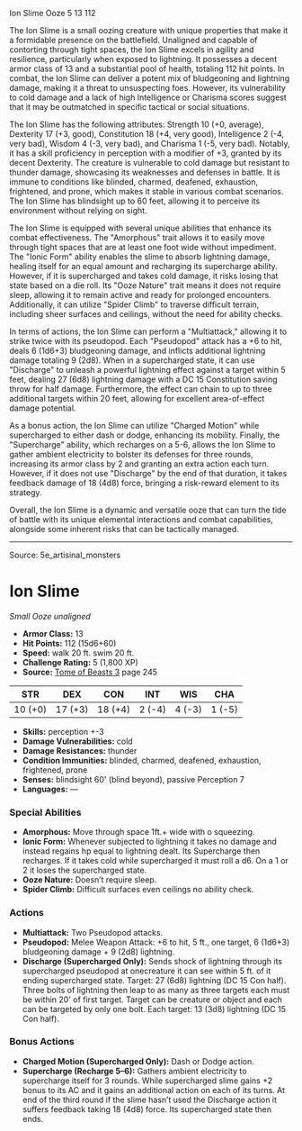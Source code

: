 <MonsterName/>Ion Slime</MonsterName>
<CreatureType/>Ooze</CreatureType>
<CR/>5</CR>
<AC/>13</AC>
<HP/>112</HP>
<summary>The Ion Slime is a small oozing creature with unique properties that make it a formidable presence on the battlefield. Unaligned and capable of contorting through tight spaces, the Ion Slime excels in agility and resilience, particularly when exposed to lightning. It possesses a decent armor class of 13 and a substantial pool of health, totaling 112 hit points. In combat, the Ion Slime can deliver a potent mix of bludgeoning and lightning damage, making it a threat to unsuspecting foes. However, its vulnerability to cold damage and a lack of high Intelligence or Charisma scores suggest that it may be outmatched in specific tactical or social situations. </summary>

<detail>

The Ion Slime has the following attributes: Strength 10 (+0, average), Dexterity 17 (+3, good), Constitution 18 (+4, very good), Intelligence 2 (-4, very bad), Wisdom 4 (-3, very bad), and Charisma 1 (-5, very bad). Notably, it has a skill proficiency in perception with a modifier of +3, granted by its decent Dexterity. The creature is vulnerable to cold damage but resistant to thunder damage, showcasing its weaknesses and defenses in battle. It is immune to conditions like blinded, charmed, deafened, exhaustion, frightened, and prone, which makes it stable in various combat scenarios. The Ion Slime has blindsight up to 60 feet, allowing it to perceive its environment without relying on sight.

The Ion Slime is equipped with several unique abilities that enhance its combat effectiveness. The "Amorphous" trait allows it to easily move through tight spaces that are at least one foot wide without impediment. The "Ionic Form" ability enables the slime to absorb lightning damage, healing itself for an equal amount and recharging its supercharge ability. However, if it is supercharged and takes cold damage, it risks losing that state based on a die roll. Its "Ooze Nature" trait means it does not require sleep, allowing it to remain active and ready for prolonged encounters. Additionally, it can utilize "Spider Climb" to traverse difficult terrain, including sheer surfaces and ceilings, without the need for ability checks.

In terms of actions, the Ion Slime can perform a "Multiattack," allowing it to strike twice with its pseudopod. Each "Pseudopod" attack has a +6 to hit, deals 6 (1d6+3) bludgeoning damage, and inflicts additional lightning damage totaling 9 (2d8). When in a supercharged state, it can use "Discharge" to unleash a powerful lightning effect against a target within 5 feet, dealing 27 (6d8) lightning damage with a DC 15 Constitution saving throw for half damage. Furthermore, the effect can chain to up to three additional targets within 20 feet, allowing for excellent area-of-effect damage potential.

As a bonus action, the Ion Slime can utilize "Charged Motion" while supercharged to either dash or dodge, enhancing its mobility. Finally, the "Supercharge" ability, which recharges on a 5-6, allows the Ion Slime to gather ambient electricity to bolster its defenses for three rounds, increasing its armor class by 2 and granting an extra action each turn. However, if it does not use "Discharge" by the end of that duration, it takes feedback damage of 18 (4d8) force, bringing a risk-reward element to its strategy. 

Overall, the Ion Slime is a dynamic and versatile ooze that can turn the tide of battle with its unique elemental interactions and combat capabilities, alongside some inherent risks that can be tactically managed.</detail>



---

Source: 5e_artisinal_monsters

# Ion Slime

*Small* *Ooze* *unaligned*

- **Armor Class:** 13
- **Hit Points:** 112 (15d6+60)
- **Speed:** walk 20 ft. swim 20 ft.
- **Challenge Rating:** 5 (1,800 XP)
- **Source:** [Tome of Beasts 3](https://koboldpress.com/kpstore/product/tome-of-beasts-3-for-5th-edition/) page 245

| STR | DEX | CON | INT | WIS | CHA |
| --- | --- | --- | --- | --- | --- |
| 10 (+0) | 17 (+3) | 18 (+4) | 2 (-4) | 4 (-3) | 1 (-5) |

- **Skills:** perception +-3
- **Damage Vulnerabilities:** cold
- **Damage Resistances:** thunder
- **Condition Immunities:** blinded, charmed, deafened, exhaustion, frightened, prone
- **Senses:** blindsight 60' (blind beyond), passive Perception 7
- **Languages:** —

### Special Abilities

- **Amorphous:** Move through space 1ft.+ wide with o squeezing.
- **Ionic Form:** Whenever subjected to lightning it takes no damage and instead regains hp equal to lightning dealt. Its Supercharge then recharges. If it takes cold while supercharged it must roll a d6. On a 1 or 2 it loses the supercharged state.
- **Ooze Nature:** Doesn’t require sleep.
- **Spider Climb:** Difficult surfaces even ceilings no ability check.

### Actions

- **Multiattack:** Two Pseudopod attacks.
- **Pseudopod:** Melee Weapon Attack: +6 to hit, 5 ft., one target, 6 (1d6+3) bludgeoning damage + 9 (2d8) lightning.
- **Discharge (Supercharged Only):** Sends shock of lightning through its supercharged pseudopod at onecreature it can see within 5 ft. of it ending supercharged state. Target: 27 (6d8) lightning (DC 15 Con half). Three bolts of lightning then leap to as many as three targets each must be within 20' of first target. Target can be creature or object and each can be targeted by only one bolt. Each target: 13 (3d8) lightning (DC 15 Con half).

### Bonus Actions

- **Charged Motion (Supercharged Only):** Dash or Dodge action.
- **Supercharge (Recharge 5–6):** Gathers ambient electricity to supercharge itself for 3 rounds. While supercharged slime gains +2 bonus to its AC and it gains an additional action on each of its turns. At end of the third round if the slime hasn’t used the Discharge action it suffers feedback taking 18 (4d8) force. Its supercharged state then ends.





